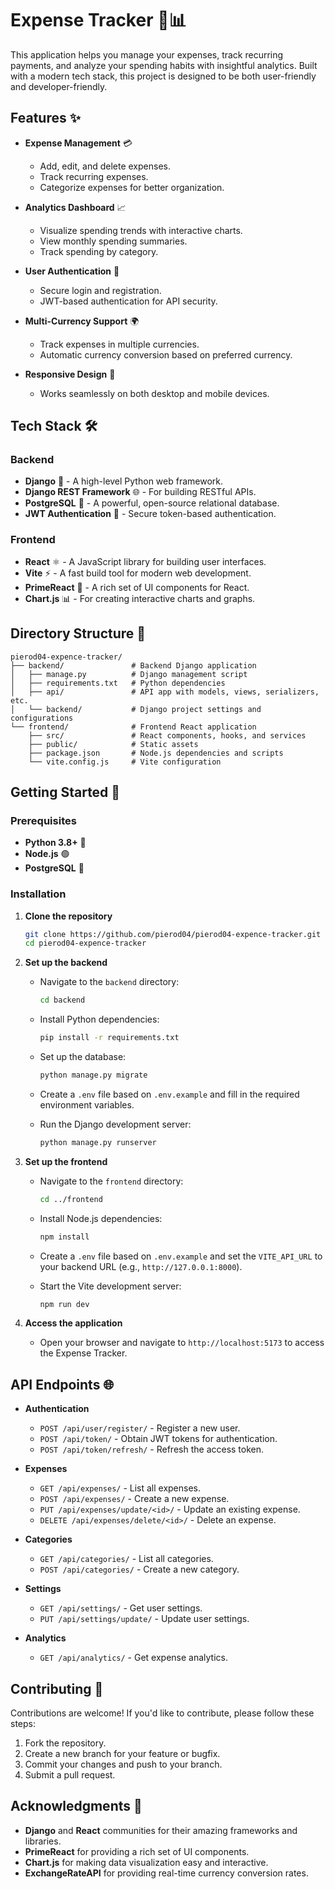 # Expense Tracker 💸📊

This application helps you manage your expenses, track recurring payments, and analyze your spending habits with insightful analytics. Built with a modern tech stack, this project is designed to be both user-friendly and developer-friendly.

## Features ✨

- **Expense Management** 💳
  - Add, edit, and delete expenses.
  - Track recurring expenses.
  - Categorize expenses for better organization.

- **Analytics Dashboard** 📈
  - Visualize spending trends with interactive charts.
  - View monthly spending summaries.
  - Track spending by category.

- **User Authentication** 🔐
  - Secure login and registration.
  - JWT-based authentication for API security.

- **Multi-Currency Support** 🌍
  - Track expenses in multiple currencies.
  - Automatic currency conversion based on preferred currency.

- **Responsive Design** 📱
  - Works seamlessly on both desktop and mobile devices.

## Tech Stack 🛠️

### Backend
- **Django** 🐍 - A high-level Python web framework.
- **Django REST Framework** 🌐 - For building RESTful APIs.
- **PostgreSQL** 🐘 - A powerful, open-source relational database.
- **JWT Authentication** 🔑 - Secure token-based authentication.

### Frontend
- **React** ⚛️ - A JavaScript library for building user interfaces.
- **Vite** ⚡ - A fast build tool for modern web development.
- **PrimeReact** 🎨 - A rich set of UI components for React.
- **Chart.js** 📊 - For creating interactive charts and graphs.

## Directory Structure 📂

```
pierod04-expence-tracker/
├── backend/               # Backend Django application
│   ├── manage.py          # Django management script
│   ├── requirements.txt   # Python dependencies
│   ├── api/               # API app with models, views, serializers, etc.
│   └── backend/           # Django project settings and configurations
└── frontend/              # Frontend React application
    ├── src/               # React components, hooks, and services
    ├── public/            # Static assets
    ├── package.json       # Node.js dependencies and scripts
    └── vite.config.js     # Vite configuration
```

## Getting Started 🚀

### Prerequisites

- **Python 3.8+** 🐍
- **Node.js** 🟢
- **PostgreSQL** 🐘

### Installation

1. **Clone the repository**

   ```bash
   git clone https://github.com/pierod04/pierod04-expence-tracker.git
   cd pierod04-expence-tracker
   ```

2. **Set up the backend**

   - Navigate to the `backend` directory:
     ```bash
     cd backend
     ```
   - Install Python dependencies:
     ```bash
     pip install -r requirements.txt
     ```
   - Set up the database:
     ```bash
     python manage.py migrate
     ```
   - Create a `.env` file based on `.env.example` and fill in the required environment variables.

   - Run the Django development server:
     ```bash
     python manage.py runserver
     ```

3. **Set up the frontend**

   - Navigate to the `frontend` directory:
     ```bash
     cd ../frontend
     ```
   - Install Node.js dependencies:
     ```bash
     npm install
     ```
   - Create a `.env` file based on `.env.example` and set the `VITE_API_URL` to your backend URL (e.g., `http://127.0.0.1:8000`).

   - Start the Vite development server:
     ```bash
     npm run dev
     ```

4. **Access the application**
   - Open your browser and navigate to `http://localhost:5173` to access the Expense Tracker.

## API Endpoints 🌐

- **Authentication**
  - `POST /api/user/register/` - Register a new user.
  - `POST /api/token/` - Obtain JWT tokens for authentication.
  - `POST /api/token/refresh/` - Refresh the access token.

- **Expenses**
  - `GET /api/expenses/` - List all expenses.
  - `POST /api/expenses/` - Create a new expense.
  - `PUT /api/expenses/update/<id>/` - Update an existing expense.
  - `DELETE /api/expenses/delete/<id>/` - Delete an expense.

- **Categories**
  - `GET /api/categories/` - List all categories.
  - `POST /api/categories/` - Create a new category.

- **Settings**
  - `GET /api/settings/` - Get user settings.
  - `PUT /api/settings/update/` - Update user settings.

- **Analytics**
  - `GET /api/analytics/` - Get expense analytics.

## Contributing 🤝

Contributions are welcome! If you'd like to contribute, please follow these steps:

1. Fork the repository.
2. Create a new branch for your feature or bugfix.
3. Commit your changes and push to your branch.
4. Submit a pull request.

## Acknowledgments 🙏

- **Django** and **React** communities for their amazing frameworks and libraries.
- **PrimeReact** for providing a rich set of UI components.
- **Chart.js** for making data visualization easy and interactive.
- **ExchangeRateAPI** for providing real-time currency conversion rates.
